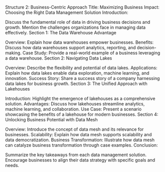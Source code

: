 Structure 2: Business-Centric Approach
Title: Maximizing Business Impact: Choosing the Right Data Management Solution
Introduction:

Discuss the fundamental role of data in driving business decisions and growth.
Mention the challenges organizations face in managing data effectively.
Section 1: The Data Warehouse Advantage

Overview: Explain how data warehouses empower businesses.
Benefits: Discuss how data warehouses support analytics, reporting, and decision-making.
Case Study: Provide a real-world example of a business leveraging a data warehouse.
Section 2: Navigating Data Lakes

Overview: Describe the flexibility and potential of data lakes.
Applications: Explain how data lakes enable data exploration, machine learning, and innovation.
Success Story: Share a success story of a company harnessing data lakes for business growth.
Section 3: The Unified Approach with Lakehouses

Introduction: Highlight the emergence of lakehouses as a comprehensive solution.
Advantages: Discuss how lakehouses streamline analytics, machine learning, and collaboration.
Use Case: Present a scenario showcasing the benefits of a lakehouse for modern businesses.
Section 4: Unlocking Business Potential with Data Mesh

Overview: Introduce the concept of data mesh and its relevance for businesses.
Scalability: Explain how data mesh supports scalability and data democratization.
Business Transformation: Illustrate how data mesh can catalyze business transformation through case examples.
Conclusion:

Summarize the key takeaways from each data management solution.
Encourage businesses to align their data strategy with specific goals and needs.